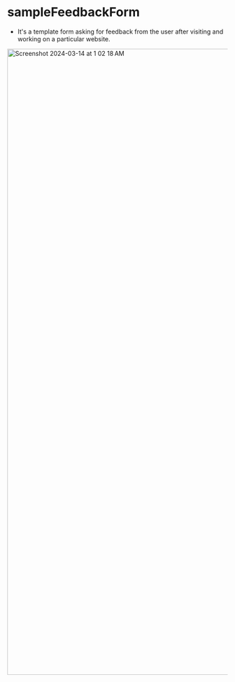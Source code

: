 # sampleFeedbackForm

- It's a template form asking for feedback from the user after visiting and working on a particular website.

<img width="1432" alt="Screenshot 2024-03-14 at 1 02 18 AM" src="https://github.com/Deba951/sampleFeedbackForm/assets/83878346/abba221f-b105-41c9-9094-59d32803e771">

